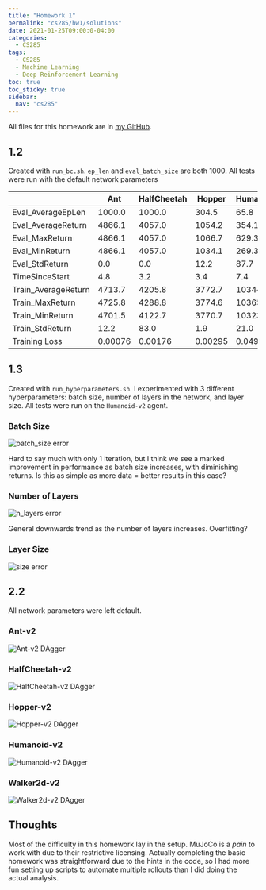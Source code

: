 ```yaml
---
title: "Homework 1"
permalink: "cs285/hw1/solutions"
date: 2021-01-25T09:00:0-04:00
categories:
  - CS285
tags:
  - CS285
  - Machine Learning
  - Deep Reinforcement Learning
toc: true
toc_sticky: true
sidebar:
  nav: "cs285"
---
```


All files for this homework are in [my GitHub](https://github.com/finlaymiller/homework_fall2020/tree/master/hw1).

## 1.2

Created with `run_bc.sh`. `ep_len` and `eval_batch_size` are both 1000. All tests were run with the default network parameters

|                     | Ant     | HalfCheetah | Hopper  | Humanoid | Walker |
|---------------------|---------|-------------|---------|----------|--------|
| Eval_AverageEpLen   | 1000.0  | 1000.0      | 304.5   | 65.8     | 1000.0 |
| Eval_AverageReturn  | 4866.1  | 4057.0      | 1054.2  | 354.1    | 5434.3 |
| Eval_MaxReturn      | 4866.1  | 4057.0      | 1066.7  | 629.3    | 5434.3 |
| Eval_MinReturn      | 4866.1  | 4057.0      | 1034.1  | 269.3    | 5434.3 |
| Eval_StdReturn      | 0.0     | 0.0         | 12.2    | 87.7     | 0.0    |
| TimeSinceStart      | 4.8     | 3.2         | 3.4     | 7.4      | 4.3    |
| Train_AverageReturn | 4713.7  | 4205.8      | 3772.7  | 10344.5  | 5566.8 |
| Train_MaxReturn     | 4725.8  | 4288.8      | 3774.6  | 10365.5  | 5576.8 |
| Train_MinReturn     | 4701.5  | 4122.7      | 3770.7  | 10323.5  | 5557.6 |
| Train_StdReturn     | 12.2    | 83.0        | 1.9     | 21.0     | 9.4    |
| Training Loss       | 0.00076 | 0.00176     | 0.00295 | 0.0497   | 0.0066 |

## 1.3

Created with `run_hyperparameters.sh`. I experimented with 3 different hyperparameters: batch size, number of layers in the network, and layer size. All tests were run on the `Humanoid-v2` agent.

### Batch Size

![batch_size error](/assets/img/cs285/hw1/hyperparameters/batch_size.png)

Hard to say much with only 1 iteration, but I think we see a marked improvement in performance as batch size increases, with diminishing returns. Is this as simple as more data = better results in this case?

### Number of Layers

![n_layers error](/assets/img/cs285/hw1/hyperparameters/n_layers.png)

General downwards trend as the number of layers increases. Overfitting?

### Layer Size

![size error](/assets/img/cs285/hw1/hyperparameters/size.png)

## 2.2

All network parameters were left default.

### Ant-v2

![Ant-v2 DAgger](/assets/img/cs285/hw1/dagger/Ant-v2.png)

### HalfCheetah-v2

![HalfCheetah-v2 DAgger](/assets/img/cs285/hw1/dagger/HalfCheetah-v2.png)

### Hopper-v2

![Hopper-v2 DAgger](/assets/img/cs285/hw1/dagger/Hopper-v2.png)

### Humanoid-v2

![Humanoid-v2 DAgger](/assets/img/cs285/hw1/dagger/Humanoid-v2.png)

### Walker2d-v2

![Walker2d-v2 DAgger](/assets/img/cs285/hw1/dagger/Walker2d-v2.png)

## Thoughts

Most of the difficulty in this homework lay in the setup. MuJoCo is a _pain_ to work with due to their restrictive licensing. Actually completing the basic homework was straightforward due to the hints in the code, so I had more fun setting up scripts to automate multiple rollouts than I did doing the actual analysis.
